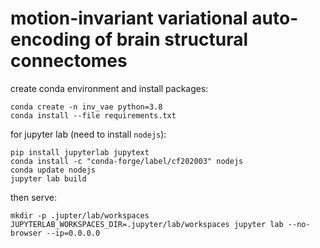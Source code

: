 # motion-invariant variational auto-encoding of brain structural connectomes

create conda environment and install packages:
```
conda create -n inv_vae python=3.8
conda install --file requirements.txt
```

for jupyter lab (need to install `nodejs`):
```
pip install jupyterlab jupytext
conda install -c "conda-forge/label/cf202003" nodejs
conda update nodejs
jupyter lab build
```

then serve:
```
mkdir -p .jupter/lab/workspaces
JUPYTERLAB_WORKSPACES_DIR=.jupyter/lab/workspaces jupyter lab --no-browser --ip=0.0.0.0
```
